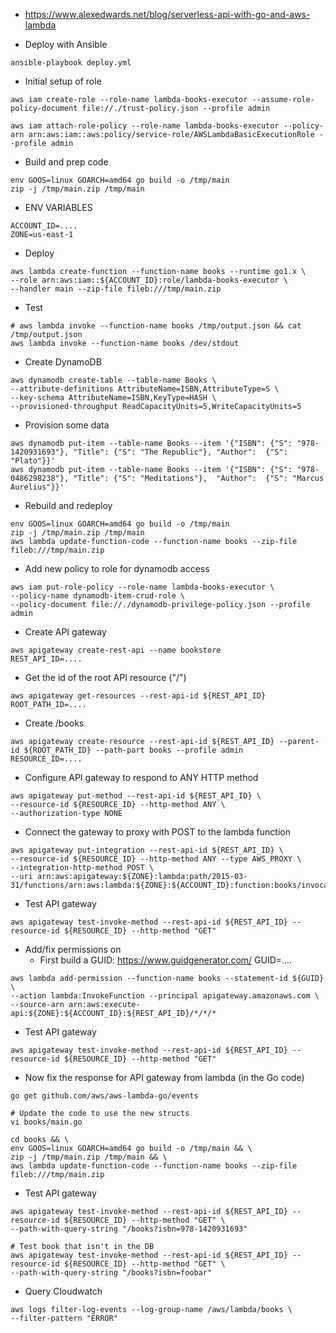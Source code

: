 * https://www.alexedwards.net/blog/serverless-api-with-go-and-aws-lambda

* Deploy with Ansible
```
ansible-playbook deploy.yml
```

* Initial setup of role
```
aws iam create-role --role-name lambda-books-executor --assume-role-policy-document file://./trust-policy.json --profile admin

aws iam attach-role-policy --role-name lambda-books-executor --policy-arn arn:aws:iam::aws:policy/service-role/AWSLambdaBasicExecutionRole --profile admin
```

* Build and prep code
```
env GOOS=linux GOARCH=amd64 go build -o /tmp/main
zip -j /tmp/main.zip /tmp/main
```

* ENV VARIABLES
```
ACCOUNT_ID=....
ZONE=us-east-1
```

* Deploy
```
aws lambda create-function --function-name books --runtime go1.x \
--role arn:aws:iam::${ACCOUNT_ID}:role/lambda-books-executor \
--handler main --zip-file fileb:///tmp/main.zip
```

* Test
```
# aws lambda invoke --function-name books /tmp/output.json && cat /tmp/output.json
aws lambda invoke --function-name books /dev/stdout
```

* Create DynamoDB
```
aws dynamodb create-table --table-name Books \
--attribute-definitions AttributeName=ISBN,AttributeType=S \
--key-schema AttributeName=ISBN,KeyType=HASH \
--provisioned-throughput ReadCapacityUnits=5,WriteCapacityUnits=5
```

* Provision some data
```
aws dynamodb put-item --table-name Books --item '{"ISBN": {"S": "978-1420931693"}, "Title": {"S": "The Republic"}, "Author":  {"S": "Plato"}}'
aws dynamodb put-item --table-name Books --item '{"ISBN": {"S": "978-0486298238"}, "Title": {"S": "Meditations"},  "Author":  {"S": "Marcus Aurelius"}}'
```

* Rebuild and redeploy
```
env GOOS=linux GOARCH=amd64 go build -o /tmp/main
zip -j /tmp/main.zip /tmp/main
aws lambda update-function-code --function-name books --zip-file fileb:///tmp/main.zip
```

* Add new policy to role for dynamodb access
```
aws iam put-role-policy --role-name lambda-books-executor \
--policy-name dynamodb-item-crud-role \
--policy-document file://./dynamodb-privilege-policy.json --profile admin
```

* Create API gateway
```
aws apigateway create-rest-api --name bookstore
REST_API_ID=....
```

* Get the id of the root API resource ("/")
```
aws apigateway get-resources --rest-api-id ${REST_API_ID}
ROOT_PATH_ID=....
```

* Create /books
```
aws apigateway create-resource --rest-api-id ${REST_API_ID} --parent-id ${ROOT_PATH_ID} --path-part books --profile admin
RESOURCE_ID=....
```

* Configure API gateway to respond to ANY HTTP method
```
aws apigateway put-method --rest-api-id ${REST_API_ID} \
--resource-id ${RESOURCE_ID} --http-method ANY \
--authorization-type NONE
```

* Connect the gateway to proxy with POST to the lambda function
```
aws apigateway put-integration --rest-api-id ${REST_API_ID} \
--resource-id ${RESOURCE_ID} --http-method ANY --type AWS_PROXY \
--integration-http-method POST \
--uri arn:aws:apigateway:${ZONE}:lambda:path/2015-03-31/functions/arn:aws:lambda:${ZONE}:${ACCOUNT_ID}:function:books/invocations
```

* Test API gateway
```
aws apigateway test-invoke-method --rest-api-id ${REST_API_ID} --resource-id ${RESOURCE_ID} --http-method "GET"
```

* Add/fix permissions on 
    * First build a GUID: https://www.guidgenerator.com/
        GUID=....
```
aws lambda add-permission --function-name books --statement-id ${GUID} \
--action lambda:InvokeFunction --principal apigateway.amazonaws.com \
--source-arn arn:aws:execute-api:${ZONE}:${ACCOUNT_ID}:${REST_API_ID}/*/*/*
```

* Test API gateway
```
aws apigateway test-invoke-method --rest-api-id ${REST_API_ID} --resource-id ${RESOURCE_ID} --http-method "GET"
```

* Now fix the response for API gateway from lambda (in the Go code)
```
go get github.com/aws/aws-lambda-go/events

# Update the code to use the new structs
vi books/main.go

cd books && \
env GOOS=linux GOARCH=amd64 go build -o /tmp/main && \
zip -j /tmp/main.zip /tmp/main && \
aws lambda update-function-code --function-name books --zip-file fileb:///tmp/main.zip
```

* Test API gateway
```
aws apigateway test-invoke-method --rest-api-id ${REST_API_ID} --resource-id ${RESOURCE_ID} --http-method "GET" \
--path-with-query-string "/books?isbn=978-1420931693"

# Test book that isn't in the DB
aws apigateway test-invoke-method --rest-api-id ${REST_API_ID} --resource-id ${RESOURCE_ID} --http-method "GET" \
--path-with-query-string "/books?isbn=foobar"
```

* Query Cloudwatch
```
aws logs filter-log-events --log-group-name /aws/lambda/books \
--filter-pattern "ERROR"
```
